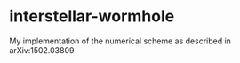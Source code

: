 # interstellar-wormhole
My implementation of the numerical scheme as described in  arXiv:1502.03809
